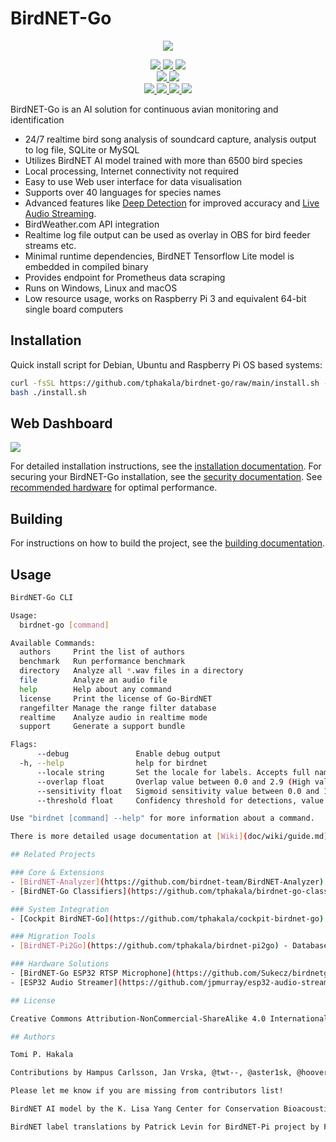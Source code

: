 # BirdNET-Go

<p align="center">
  <img src="doc/BirdNET-Go-logo.webp" />
</p>
<p align="center">
  <!-- Project Status -->
  <a href="https://github.com/tphakala/birdnet-go/releases">
    <img src="https://img.shields.io/github/v/release/tphakala/birdnet-go?include_prereleases&style=flat-square&color=blue">
  </a>
  <a href="https://creativecommons.org/licenses/by-nc-sa/4.0/">
    <img src="https://badgen.net/badge/License/CC-BY-NC-SA%204.0/green">
  </a>
  <img src="https://badgen.net/badge/OS/Linux%2C%20Windows%2C%20macOS/blue">

  <br>

  <!-- Code Quality -->
  <a href="https://golang.org">
    <img src="https://img.shields.io/badge/Built%20with-Go-teal?style=flat-square&logo=go">
  </a>
  <a href="https://goreportcard.com/report/github.com/tphakala/birdnet-go">
    <img src="https://goreportcard.com/badge/github.com/tphakala/birdnet-go?style=flat-square">
  </a>

  <br>

  <!-- Community -->
  <a href="https://github.com/tphakala/birdnet-go/network/members">
    <img src="https://img.shields.io/github/forks/tphakala/birdnet-go?style=flat-square&color=purple">
  <a href="https://github.com/tphakala/birdnet-go/graphs/contributors">
    <img src="https://img.shields.io/github/contributors/tphakala/birdnet-go?style=flat-square&color=orange">
  </a>
  </a>
  <a href="https://github.com/tphakala/birdnet-go/issues">
    <img src="https://img.shields.io/github/issues/tphakala/birdnet-go?style=flat-square&color=red">
  </a>

  <a href="https://coderabbit.ai">
    <img src="https://img.shields.io/coderabbit/prs/github/tphakala/birdnet-go?utm_source=oss&utm_medium=github&utm_campaign=tphakala%2Fbirdnet-go&labelColor=171717&color=FF570A&link=https%3A%2F%2Fcoderabbit.ai&label=CodeRabbit+Reviews">
  </a>
</p>

BirdNET-Go is an AI solution for continuous avian monitoring and identification

- 24/7 realtime bird song analysis of soundcard capture, analysis output to log file, SQLite or MySQL
- Utilizes BirdNET AI model trained with more than 6500 bird species
- Local processing, Internet connectivity not required
- Easy to use Web user interface for data visualisation
- Supports over 40 languages for species names
- Advanced features like [Deep Detection](doc/wiki/guide.md#deep-detection) for improved accuracy and [Live Audio Streaming](doc/wiki/guide.md#live-audio-streaming).
- BirdWeather.com API integration
- Realtime log file output can be used as overlay in OBS for bird feeder streams etc.
- Minimal runtime dependencies, BirdNET Tensorflow Lite model is embedded in compiled binary
- Provides endpoint for Prometheus data scraping
- Runs on Windows, Linux and macOS
- Low resource usage, works on Raspberry Pi 3 and equivalent 64-bit single board computers

## Installation

Quick install script for Debian, Ubuntu and Raspberry Pi OS based systems:

```bash
curl -fsSL https://github.com/tphakala/birdnet-go/raw/main/install.sh -o install.sh
bash ./install.sh
```

## Web Dashboard

<img src="doc/BirdNET-Go-dashboard.webp" />

For detailed installation instructions, see the [installation documentation](doc/wiki/installation.md). For securing your BirdNET-Go installation, see the [security documentation](doc/wiki/security.md). See [recommended hardware](doc/wiki/hardware.md) for optimal performance.

## Building

For instructions on how to build the project, see the [building documentation](doc/wiki/building.md).

## Usage

```bash
BirdNET-Go CLI

Usage:
  birdnet-go [command]

Available Commands:
  authors     Print the list of authors
  benchmark   Run performance benchmark
  directory   Analyze all *.wav files in a directory
  file        Analyze an audio file
  help        Help about any command
  license     Print the license of Go-BirdNET
  rangefilter Manage the range filter database
  realtime    Analyze audio in realtime mode
  support     Generate a support bundle

Flags:
      --debug               Enable debug output
  -h, --help                help for birdnet
      --locale string       Set the locale for labels. Accepts full name or 2-letter code. (default "finnish")
      --overlap float       Overlap value between 0.0 and 2.9 (High values like 2.7 enable Deep Detection)
      --sensitivity float   Sigmoid sensitivity value between 0.0 and 1.5 (default 1)
      --threshold float     Confidency threshold for detections, value between 0.1 to 1.0 (default 0.8)

Use "birdnet [command] --help" for more information about a command.

There is more detailed usage documentation at [Wiki](doc/wiki/guide.md)

## Related Projects

### Core & Extensions
- [BirdNET-Analyzer](https://github.com/birdnet-team/BirdNET-Analyzer) - Upstream project providing the BirdNET AI model for bird sound identification
- [BirdNET-Go Classifiers](https://github.com/tphakala/birdnet-go-classifiers) - Enhanced BirdNET classifiers optimized for specific regions and use cases

### System Integration
- [Cockpit BirdNET-Go](https://github.com/tphakala/cockpit-birdnet-go) - Web-based system management plugin for BirdNET-Go using Cockpit framework

### Migration Tools
- [BirdNET-Pi2Go](https://github.com/tphakala/birdnet-pi2go) - Database conversion tool for migrating from BirdNET-Pi to BirdNET-Go

### Hardware Solutions
- [BirdNET-Go ESP32 RTSP Microphone](https://github.com/Sukecz/birdnetgo-esp32-rtsp-mic) - ESP32-based RTSP streaming microphone for remote audio capture
- [ESP32 Audio Streamer](https://github.com/jpmurray/esp32-audio-streamer) - Alternative ESP32 RTSP streaming solution for BirdNET-Go audio input

## License

Creative Commons Attribution-NonCommercial-ShareAlike 4.0 International

## Authors

Tomi P. Hakala

Contributions by Hampus Carlsson, Jan Vrska, @twt--, @aster1sk, @hoover67

Please let me know if you are missing from contributors list!

BirdNET AI model by the K. Lisa Yang Center for Conservation Bioacoustics at the Cornell Lab of Ornithology in collaboration with Chemnitz University of Technology. Stefan Kahl, Connor Wood, Maximilian Eibl, Holger Klinck.

BirdNET label translations by Patrick Levin for BirdNET-Pi project by Patrick McGuire.
```
